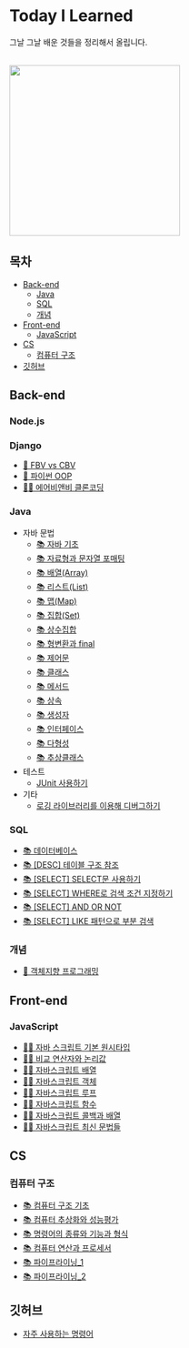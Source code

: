 # Today I Learned

그날 그날 배운 것들을 정리해서 올립니다.

<br/>

<img src="https://i.pinimg.com/564x/38/10/be/3810be6c3e594f70d63b71bcf91cf49a.jpg" width=300/>

## 목차
- [Back-end](#back-end)
  - [Java](#java)
  - [SQL](#sql)
  - [개념](#개념)
- [Front-end](#front-end)
  - [JavaScript](#javascript)
- [CS](#cs)
  - [컴퓨터 구조](#컴퓨터-구조) 
- [깃허브](#깃허브)
## Back-end
### Node.js
### Django
- [📄 FBV vs CBV](https://github.com/limLion/TIL/blob/main/django/FBV%20vs%20CBV.md)
- [📄 파이썬 OOP](https://github.com/limLion/TIL/blob/main/django/%ED%8C%8C%EC%9D%B4%EC%8D%AC%20OOP.md)
- [👩‍🏫 에어비앤비 클론코딩](https://github.com/yel-m/TIL/tree/main/django/airbnb_clone_coding)
### Java
- 자바 문법
  - [📚 자바 기초](https://github.com/limLion/TIL/blob/main/java/%EC%9E%90%EB%B0%94%20%EA%B8%B0%EC%B4%88.md)
  - [📚 자료형과 문자열 포매팅](https://github.com/limLion/TIL/blob/main/java/%EC%9E%90%EB%A3%8C%ED%98%95%EA%B3%BC%20%EB%AC%B8%EC%9E%90%EC%97%B4%20%ED%8F%AC%EB%A7%A4%ED%8C%85.md)
  - [📚 배열(Array)](https://github.com/limLion/TIL/blob/main/java/%EB%B0%B0%EC%97%B4.md)
  - [📚 리스트(List)](https://github.com/limLion/TIL/blob/main/java/%EB%A6%AC%EC%8A%A4%ED%8A%B8.md)
  - [📚 맵(Map)](https://github.com/limLion/TIL/blob/main/java/%EB%A7%B5.md)
  - [📚 집합(Set)](https://github.com/limLion/TIL/blob/main/java/%EC%A7%91%ED%95%A9.md)
  - [📚 상수집합](https://github.com/limLion/TIL/blob/main/java/%EC%83%81%EC%88%98%EC%A7%91%ED%95%A9.md)
  - [📚 형변환과 final](https://github.com/limLion/TIL/blob/main/java/%ED%98%95%EB%B3%80%ED%99%98%EA%B3%BC%20final.md)
  - [📚 제어문](https://github.com/limLion/TIL/blob/main/java/%EC%A0%9C%EC%96%B4%EB%AC%B8.md)
  - [📚 클래스](https://github.com/limLion/TIL/blob/main/java/%ED%81%B4%EB%9E%98%EC%8A%A4.md)
  - [📚 메서드](https://github.com/limLion/TIL/blob/main/java/%EB%A9%94%EC%84%9C%EB%93%9C.md)
  - [📚 상속](https://github.com/limLion/TIL/blob/main/java/%EC%83%81%EC%86%8D.md)
  - [📚 생성자](https://github.com/limLion/TIL/blob/main/java/%EC%83%9D%EC%84%B1%EC%9E%90.md)
  - [📚 인터페이스](https://github.com/limLion/TIL/blob/main/java/%EC%9D%B8%ED%84%B0%ED%8E%98%EC%9D%B4%EC%8A%A4.md)
  - [📚 다형성](https://github.com/limLion/TIL/blob/main/java/%EB%8B%A4%ED%98%95%EC%84%B1.md)
  - [📚 추상클래스](https://github.com/limLion/TIL/blob/main/java/%EC%B6%94%EC%83%81%ED%81%B4%EB%9E%98%EC%8A%A4.md)
- 테스트
  - [JUnit 사용하기](https://github.com/yel-m/TIL/blob/main/java/JUnit%20%EC%82%AC%EC%9A%A9%ED%95%98%EA%B8%B0.md)
- 기타
  - [로깅 라이브러리를 이용해 디버그하기](https://github.com/yel-m/TIL/blob/main/java/%EB%A1%9C%EA%B9%85%20%EB%9D%BC%EC%9D%B4%EB%B8%8C%EB%9F%AC%EB%A6%AC.md)

### SQL
- [📚 데이터베이스](https://github.com/yel-m/TIL/blob/main/sql/01%20%EB%8D%B0%EC%9D%B4%ED%84%B0%EB%B2%A0%EC%9D%B4%EC%8A%A4.md)
- [📚 [DESC] 테이블 구조 참조](https://github.com/yel-m/TIL/blob/main/sql/02%20%5BDESC%5D%20%ED%85%8C%EC%9D%B4%EB%B8%94%20%EA%B5%AC%EC%A1%B0%20%EC%B0%B8%EC%A1%B0.md)
- [📚 [SELECT] SELECT문 사용하기](https://github.com/yel-m/TIL/blob/main/sql/03%20%5BSELECT%5D%20SELECT%EB%AC%B8%20%EC%82%AC%EC%9A%A9%ED%95%98%EA%B8%B0.md)
- [📚 [SELECT] WHERE로 검색 조건 지정하기](https://github.com/yel-m/TIL/blob/main/sql/04%20%5BSELECT%5D%20WHERE%EB%A1%9C%20%EA%B2%80%EC%83%89%20%EC%A1%B0%EA%B1%B4%20%EC%A7%80%EC%A0%95%ED%95%98%EA%B8%B0.md)
- [📚 [SELECT] AND OR NOT](https://github.com/yel-m/TIL/blob/main/sql/05%20%5BSELECT%5D%20AND_OR_NOT.md)
- [📚 [SELECT] LIKE 패턴으로 부분 검색](https://github.com/yel-m/TIL/blob/main/sql/06%20%5BSELECT%5D%20LIKE%20%ED%8C%A8%ED%84%B4%EC%9C%BC%EB%A1%9C%20%EB%B6%80%EB%B6%84%20%EA%B2%80%EC%83%89.md)

### 개념
- [📄 객체지향 프로그래밍](https://github.com/limLion/TIL/blob/main/basicConcepts/%EA%B0%9D%EC%B2%B4%EC%A7%80%ED%96%A5%20%ED%94%84%EB%A1%9C%EA%B7%B8%EB%9E%98%EB%B0%8D.md)

## Front-end
### JavaScript
- [👩‍🏫 자바 스크립트 기본 원시타입](https://github.com/limLion/TIL/blob/main/javascript/%EC%9E%90%EB%B0%94%20%EC%8A%A4%ED%81%AC%EB%A6%BD%ED%8A%B8%20%EA%B8%B0%EB%B3%B8%20%EC%9B%90%EC%8B%9C%ED%83%80%EC%9E%85.md)
- [👩‍🏫 비교 연산자와 논리값](https://github.com/limLion/TIL/blob/main/javascript/%EB%B9%84%EA%B5%90%EC%97%B0%EC%82%B0%EC%9E%90%EC%99%80%20%EB%85%BC%EB%A6%AC%EA%B0%92.md)
- [👩‍🏫 자바스크립트 배열](https://github.com/limLion/TIL/blob/main/javascript/%EC%9E%90%EB%B0%94%EC%8A%A4%ED%81%AC%EB%A6%BD%ED%8A%B8%20%EB%B0%B0%EC%97%B4.md)
- [👩‍🏫 자바스크립트 객체](https://github.com/limLion/TIL/blob/main/javascript/%EC%9E%90%EB%B0%94%EC%8A%A4%ED%81%AC%EB%A6%BD%ED%8A%B8%20%EA%B0%9D%EC%B2%B4.md)
- [👩‍🏫 자바스크립트 루프](https://github.com/limLion/TIL/blob/main/javascript/%EC%9E%90%EB%B0%94%EC%8A%A4%ED%81%AC%EB%A6%BD%ED%8A%B8%20%EB%A3%A8%ED%94%84.md)
- [👩‍🏫 자바스크립트 함수](https://github.com/limLion/TIL/blob/main/javascript/%EC%9E%90%EB%B0%94%EC%8A%A4%ED%81%AC%EB%A6%BD%ED%8A%B8%20%ED%95%A8%EC%88%98.md)
- [👩‍🏫 자바스크립트 콜백과 배열](https://github.com/limLion/TIL/blob/main/javascript/%EC%9E%90%EB%B0%94%EC%8A%A4%ED%81%AC%EB%A6%BD%ED%8A%B8%20%EC%BD%9C%EB%B0%B1%EA%B3%BC%20%EB%B0%B0%EC%97%B4.md)
- [👩‍🏫 자바스크립트 최신 문법들](https://github.com/limLion/TIL/blob/main/javascript/%EC%9E%90%EB%B0%94%EC%8A%A4%ED%81%AC%EB%A6%BD%ED%8A%B8%EC%9D%98%20%EC%B5%9C%EC%8B%A0%EA%B8%B0%EB%8A%A5%EB%93%A4.md)
## CS
### 컴퓨터 구조
- [📚 컴퓨터 구조 기초](https://github.com/yel-m/TIL/blob/main/%EC%BB%B4%ED%93%A8%ED%84%B0%20%EA%B5%AC%EC%A1%B0/(1)%20%EC%BB%B4%ED%93%A8%ED%84%B0%20%EA%B5%AC%EC%A1%B0%20%EA%B8%B0%EC%B4%88.md)
- [📚 컴퓨터 추상화와 성능평가](https://github.com/yel-m/TIL/blob/main/%EC%BB%B4%ED%93%A8%ED%84%B0%20%EA%B5%AC%EC%A1%B0/(2)%20%EC%BB%B4%ED%93%A8%ED%84%B0%20%EC%B6%94%EC%83%81%ED%99%94%EC%99%80%20%EC%84%B1%EB%8A%A5%ED%8F%89%EA%B0%80.md)
- [📚 명령어의 종류와 기능과 형식](https://github.com/yel-m/TIL/blob/main/%EC%BB%B4%ED%93%A8%ED%84%B0%20%EA%B5%AC%EC%A1%B0/(3)%20%EB%AA%85%EB%A0%B9%EC%96%B4%EC%9D%98%20%EC%A2%85%EB%A5%98%EC%99%80%20%EA%B8%B0%EB%8A%A5%EA%B3%BC%20%ED%98%95%EC%8B%9D.md)
- [📚 컴퓨터 연산과 프로세서](https://github.com/yel-m/TIL/blob/main/%EC%BB%B4%ED%93%A8%ED%84%B0%20%EA%B5%AC%EC%A1%B0/(3)%20%EB%AA%85%EB%A0%B9%EC%96%B4%EC%9D%98%20%EC%A2%85%EB%A5%98%EC%99%80%20%EA%B8%B0%EB%8A%A5%EA%B3%BC%20%ED%98%95%EC%8B%9D.md)
- [📚 파이프라이닝_1](https://github.com/yel-m/TIL/blob/main/%EC%BB%B4%ED%93%A8%ED%84%B0%20%EA%B5%AC%EC%A1%B0/(3)%20%EB%AA%85%EB%A0%B9%EC%96%B4%EC%9D%98%20%EC%A2%85%EB%A5%98%EC%99%80%20%EA%B8%B0%EB%8A%A5%EA%B3%BC%20%ED%98%95%EC%8B%9D.md)
- [📚 파이프라이닝_2](https://github.com/yel-m/TIL/blob/main/%EC%BB%B4%ED%93%A8%ED%84%B0%20%EA%B5%AC%EC%A1%B0/(7)%20%ED%8C%8C%EC%9D%B4%ED%94%84%EB%9D%BC%EC%9D%B4%EB%8B%9D_2.md)

## 깃허브
- [자주 사용하는 명령어](https://github.com/limLion/TIL/blob/main/github/%EC%9E%90%EC%A3%BC%20%EC%82%AC%EC%9A%A9%ED%95%98%EB%8A%94%20%EB%AA%85%EB%A0%B9%EC%96%B4.md)
